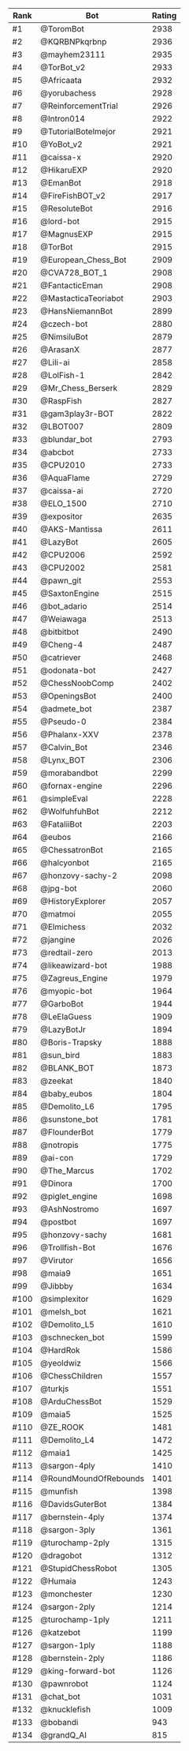 Rank|Bot|Rating
---|---|---
#1|@ToromBot|2938
#2|@KQRBNPkqrbnp|2936
#3|@mayhem23111|2935
#4|@TorBot_v2|2933
#5|@Africaata|2932
#6|@yorubachess|2928
#7|@ReinforcementTrial|2926
#8|@Intron014|2922
#9|@TutorialBotelmejor|2921
#10|@YoBot_v2|2921
#11|@caissa-x|2920
#12|@HikaruEXP|2920
#13|@EmanBot|2918
#14|@FireFishBOT_v2|2917
#15|@ResoluteBot|2916
#16|@lord-bot|2915
#17|@MagnusEXP|2915
#18|@TorBot|2915
#19|@European_Chess_Bot|2909
#20|@CVA728_BOT_1|2908
#21|@FantacticEman|2908
#22|@MastacticaTeoriabot|2903
#23|@HansNiemannBot|2899
#24|@czech-bot|2880
#25|@NimsiluBot|2879
#26|@ArasanX|2877
#27|@Lili-ai|2858
#28|@LolFish-1|2842
#29|@Mr_Chess_Berserk|2829
#30|@RaspFish|2827
#31|@gam3play3r-BOT|2822
#32|@LBOT007|2809
#33|@blundar_bot|2793
#34|@abcbot|2733
#35|@CPU2010|2733
#36|@AquaFlame|2729
#37|@caissa-ai|2720
#38|@ELO_1500|2710
#39|@expositor|2635
#40|@AKS-Mantissa|2611
#41|@LazyBot|2605
#42|@CPU2006|2592
#43|@CPU2002|2581
#44|@pawn_git|2553
#45|@SaxtonEngine|2515
#46|@bot_adario|2514
#47|@Weiawaga|2513
#48|@bitbitbot|2490
#49|@Cheng-4|2487
#50|@catriever|2468
#51|@odonata-bot|2427
#52|@ChessNoobComp|2402
#53|@OpeningsBot|2400
#54|@admete_bot|2387
#55|@Pseudo-0|2384
#56|@Phalanx-XXV|2378
#57|@Calvin_Bot|2346
#58|@Lynx_BOT|2306
#59|@morabandbot|2299
#60|@fornax-engine|2296
#61|@simpleEval|2228
#62|@WolfuhfuhBot|2212
#63|@FataliiBot|2203
#64|@eubos|2166
#65|@ChessatronBot|2165
#66|@halcyonbot|2165
#67|@honzovy-sachy-2|2098
#68|@jpg-bot|2060
#69|@HistoryExplorer|2057
#70|@matmoi|2055
#71|@Elmichess|2032
#72|@jangine|2026
#73|@redtail-zero|2013
#74|@likeawizard-bot|1988
#75|@Zagreus_Engine|1979
#76|@myopic-bot|1964
#77|@GarboBot|1944
#78|@LeElaGuess|1909
#79|@LazyBotJr|1894
#80|@Boris-Trapsky|1888
#81|@sun_bird|1883
#82|@BLANK_BOT|1873
#83|@zeekat|1840
#84|@baby_eubos|1804
#85|@Demolito_L6|1795
#86|@sunstone_bot|1781
#87|@FlounderBot|1779
#88|@notropis|1775
#89|@ai-con|1729
#90|@The_Marcus|1702
#91|@Dinora|1700
#92|@piglet_engine|1698
#93|@AshNostromo|1697
#94|@postbot|1697
#95|@honzovy-sachy|1681
#96|@Trollfish-Bot|1676
#97|@Virutor|1656
#98|@maia9|1651
#99|@Jibbby|1634
#100|@simplexitor|1629
#101|@melsh_bot|1621
#102|@Demolito_L5|1610
#103|@schnecken_bot|1599
#104|@HardRok|1586
#105|@yeoldwiz|1566
#106|@ChessChildren|1557
#107|@turkjs|1551
#108|@ArduChessBot|1529
#109|@maia5|1525
#110|@ZE_ROOK|1481
#111|@Demolito_L4|1472
#112|@maia1|1425
#113|@sargon-4ply|1410
#114|@RoundMoundOfRebounds|1401
#115|@munfish|1398
#116|@DavidsGuterBot|1384
#117|@bernstein-4ply|1374
#118|@sargon-3ply|1361
#119|@turochamp-2ply|1315
#120|@dragobot|1312
#121|@StupidChessRobot|1305
#122|@Humaia|1243
#123|@monchester|1230
#124|@sargon-2ply|1214
#125|@turochamp-1ply|1211
#126|@katzebot|1199
#127|@sargon-1ply|1188
#128|@bernstein-2ply|1186
#129|@king-forward-bot|1126
#130|@pawnrobot|1124
#131|@chat_bot|1031
#132|@knucklefish|1009
#133|@bobandi|943
#134|@grandQ_AI|815
